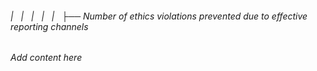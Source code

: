 ###### |   |   |   |   |   ├── Number of ethics violations prevented due to effective reporting channels

*Add content here*